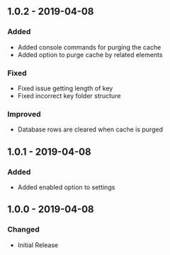 ## 1.0.2 - 2019-04-08
### Added
- Added console commands for purging the cache
- Added option to purge cache by related elements

### Fixed
- Fixed issue getting length of key
- Fixed incorrect key folder structure

### Improved
- Database rows are cleared when cache is purged

## 1.0.1 - 2019-04-08
### Added
- Added enabled option to settings

## 1.0.0 - 2019-04-08
### Changed
- Initial Release
